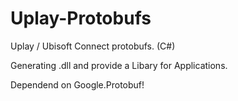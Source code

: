 # Uplay-Protobufs
Uplay / Ubisoft Connect protobufs. (C#)

Generating .dll and provide a Libary for Applications.

Dependend on Google.Protobuf!
